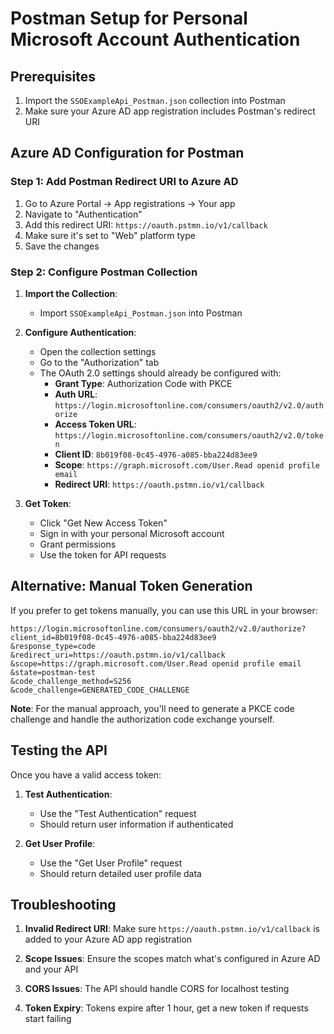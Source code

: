 # Postman Setup for Personal Microsoft Account Authentication

## Prerequisites
1. Import the `SSOExampleApi_Postman.json` collection into Postman
2. Make sure your Azure AD app registration includes Postman's redirect URI

## Azure AD Configuration for Postman

### Step 1: Add Postman Redirect URI to Azure AD
1. Go to Azure Portal → App registrations → Your app
2. Navigate to "Authentication"
3. Add this redirect URI: `https://oauth.pstmn.io/v1/callback`
4. Make sure it's set to "Web" platform type
5. Save the changes

### Step 2: Configure Postman Collection

1. **Import the Collection**:
   - Import `SSOExampleApi_Postman.json` into Postman

2. **Configure Authentication**:
   - Open the collection settings
   - Go to the "Authorization" tab
   - The OAuth 2.0 settings should already be configured with:
     - **Grant Type**: Authorization Code with PKCE
     - **Auth URL**: `https://login.microsoftonline.com/consumers/oauth2/v2.0/authorize`
     - **Access Token URL**: `https://login.microsoftonline.com/consumers/oauth2/v2.0/token`
     - **Client ID**: `8b019f08-0c45-4976-a085-bba224d83ee9`
     - **Scope**: `https://graph.microsoft.com/User.Read openid profile email`
     - **Redirect URI**: `https://oauth.pstmn.io/v1/callback`

3. **Get Token**:
   - Click "Get New Access Token"
   - Sign in with your personal Microsoft account
   - Grant permissions
   - Use the token for API requests

## Alternative: Manual Token Generation

If you prefer to get tokens manually, you can use this URL in your browser:

```
https://login.microsoftonline.com/consumers/oauth2/v2.0/authorize?
client_id=8b019f08-0c45-4976-a085-bba224d83ee9
&response_type=code
&redirect_uri=https://oauth.pstmn.io/v1/callback
&scope=https://graph.microsoft.com/User.Read openid profile email
&state=postman-test
&code_challenge_method=S256
&code_challenge=GENERATED_CODE_CHALLENGE
```

**Note**: For the manual approach, you'll need to generate a PKCE code challenge and handle the authorization code exchange yourself.

## Testing the API

Once you have a valid access token:

1. **Test Authentication**: 
   - Use the "Test Authentication" request
   - Should return user information if authenticated

2. **Get User Profile**:
   - Use the "Get User Profile" request
   - Should return detailed user profile data

## Troubleshooting

1. **Invalid Redirect URI**: Make sure `https://oauth.pstmn.io/v1/callback` is added to your Azure AD app registration

2. **Scope Issues**: Ensure the scopes match what's configured in Azure AD and your API

3. **CORS Issues**: The API should handle CORS for localhost testing

4. **Token Expiry**: Tokens expire after 1 hour, get a new token if requests start failing

